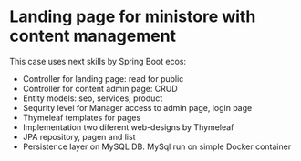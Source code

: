 # Landing page for ministore with content management

This case uses next skills by Spring Boot ecos:

- Controller for landing page: read for public
- Controller for content admin page: CRUD
- Entity models: seo, services, product
- Sequrity level for Manager access to admin page, login page
- Thymeleaf templates for pages
- Implementation two diferent web-designs by Thymeleaf
- JPA repository, pagen and list
- Persistence layer on MySQL DB. MySql run on simple Docker container
